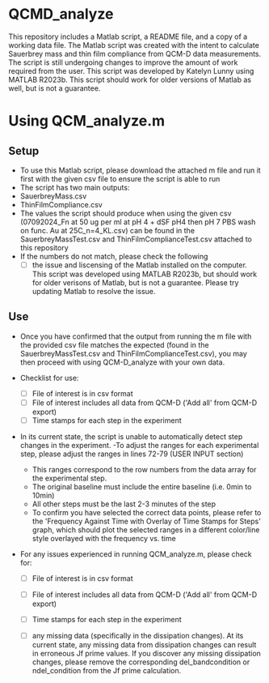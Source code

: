 # QCMD_analyze
This repository includes a Matlab script, a README file, and a copy of a working data file. The Matlab script was created with the intent to calculate Sauerbrey mass and thin film compliance from QCM-D data measurements. The script is still undergoing changes to improve the amount of work required from the user. This script was developed by Katelyn Lunny using MATLAB R2023b. This script should work for older versions of Matlab as well, but is not a guarantee. 

# Using QCM_analyze.m
## Setup
- To use this Matlab script, please download the attached m file and run it first with the given csv file to ensure the script is able to run
-  The script has two main outputs:
  - SauerbreyMass.csv 
  - ThinFilmCompliance.csv
- The values the script should produce when using the given csv (07092024_Fn at 50 ug per ml at pH 4 + dSF pH4 then pH 7 PBS wash on func. Au at 25C_n=4_KL.csv) can be found in the SauerbreyMassTest.csv and ThinFilmComplianceTest.csv attached to this repository
- If the numbers do not match, please check the following
  - [ ] the issue and liscensing of the Matlab installed on the computer. This script was developed using MATLAB R2023b, but should work for older verisons of Matlab, but is not a guarantee. Please try updating Matlab to resolve the issue.

## Use
- Once you have confirmed that the output from running the m file with the provided csv file matches the expected (found in the SauerbreyMassTest.csv and ThinFilmComplianceTest.csv), you may then proceed with using QCM-D_analyze with your own data.
- Checklist for use:
  - [ ] File of interest is in csv format
  - [ ] File of interest includes all data from QCM-D ('Add all' from QCM-D export)
  - [ ] Time stamps for each step in the experiment

- In its current state, the script is unable to automatically detect step changes in the experiment.
  -To adjust the ranges for each experimental step, please adjust the ranges in lines 72-79 (USER INPUT section)
    - This ranges correspond to the row numbers from the data array for the experimental step.
    - The original baseline must include the entire baseline (i.e. 0min to 10min)
    - All other steps must be the last 2-3 minutes of the step
    - To confirm you have selected the correct data points, please refer to the 'Frequency Against Time with Overlay of Time Stamps for Steps' graph, which should plot the selected ranges in a different color/line style overlayed with the frequency vs. time
  
- For any issues experienced in running QCM_analyze.m, please check for:
  - [ ] File of interest is in csv format
  - [ ] File of interest includes all data from QCM-D ('Add all' from QCM-D export)
  - [ ] Time stamps for each step in the experiment
  - [ ] any missing data (specifically in the dissipation changes). At its current state, any missing data from dissipation changes can result in erroneous Jf prime values. If you discover any missing dissipation changes, please remove the corresponding del_bandcondition or ndel_condition from the Jf prime calculation.


